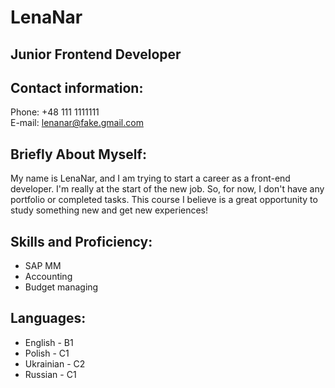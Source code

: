 # LenaNar

## Junior Frontend Developer

## Contact information:
Phone: +48 111 1111111<br>
E-mail: lenanar@fake.gmail.com

## Briefly About Myself:
My name is LenaNar, and I am trying to start a career as a front-end developer. I'm really at the start of the new job. So, for now, I don't have any portfolio or completed tasks. This course I believe is a great opportunity to study something new and get new experiences!

## Skills and Proficiency:
* SAP MM
* Accounting
* Budget managing

## Languages:
* English   - B1
* Polish    - C1
* Ukrainian - C2
* Russian   - C1